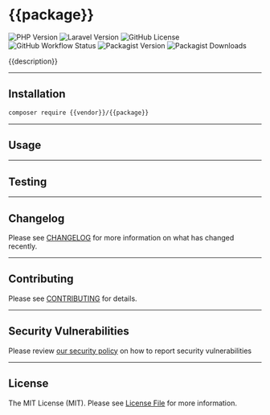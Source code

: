 # {{package}}


![PHP Version](https://img.shields.io/badge/PHP-^8.1-blue?logo=php)
![Laravel Version](https://img.shields.io/badge/Laravel-^10.23.1-red?logo=laravel)
![GitHub License](https://img.shields.io/github/license/asciito/<package>?label=License&color=red)
![GitHub Workflow Status](https://img.shields.io/github/actions/workflow/status/asciito/<package>/run-tests.yml?label=Tests)
![Packagist Version](https://img.shields.io/packagist/v/asciito/<package>?label=Latest)
![Packagist Downloads](https://img.shields.io/packagist/dm/asciito/<package>?label=Downloads&color=red)

{{description}}

---

## Installation

````bash
composer require {{vendor}}/{{package}}
````

---

## Usage

---

## Testing

---

## Changelog

Please see [CHANGELOG](./CHANGELOG.md) for more information on what has changed recently.

---

## Contributing

Please see [CONTRIBUTING](./CONTRIBUTING.md) for details.

---

## Security Vulnerabilities

Please review [our security policy](../../security/policy) on how to report security vulnerabilities

---

## License

The MIT License (MIT). Please see [License File](./LICENSE.md) for more information.
